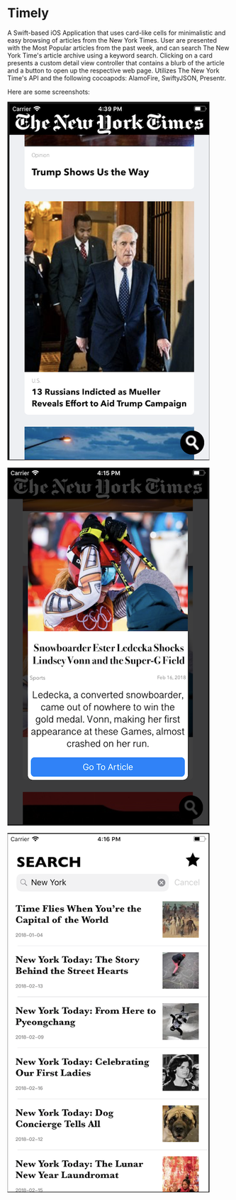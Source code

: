 # Timely
A Swift-based iOS Application that uses card-like cells for minimalistic and easy browsing of articles from the New York Times. User are presented with the Most Popular articles from the past week, and can search The New York Time's article archive using a keyword search. Clicking on a card presents a custom detail view controller that contains a blurb of the article and a button to open up the respective web page. Utilizes The New York Time's API and the following cocoapods: AlamoFire, SwiftyJSON, Presentr.

Here are some screenshots:

![Alt text](/Screenshots/Screenshot_1.png?raw=true)

![Alt text](/Screenshots/Screenshot_2.png?raw=true)

![Alt text](/Screenshots/Screenshot_3.png?raw=true)
